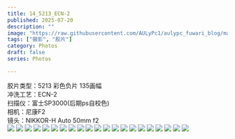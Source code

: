 ```yaml
---
title: 14_5213_ECN-2
published: 2025-07-20
description: ""
image: "https://raw.githubusercontent.com/AULyPc1/aulypc_fuwari_blog/main/picture/mypic/film/14_5213_ECN-2/0000044.webp"
tags: ["摄影", "胶片"]
category: Photos
draft: false
series: Photos

---
```

胶片类型：5213 彩色负片 135画幅  
冲洗工艺：ECN-2  
扫描仪：富士SP3000(后期ps自校色)  
相机：尼康F2  
镜头：NIKKOR-H Auto 50mm f2  
![](https://raw.githubusercontent.com/AULyPc1/aulypc_fuwari_blog/main/picture/mypic/film/14_5213_ECN-2/000069.webp)
![](https://raw.githubusercontent.com/AULyPc1/aulypc_fuwari_blog/main/picture/mypic/film/14_5213_ECN-2/000068.webp)
![](https://raw.githubusercontent.com/AULyPc1/aulypc_fuwari_blog/main/picture/mypic/film/14_5213_ECN-2/000065.webp)
![](https://raw.githubusercontent.com/AULyPc1/aulypc_fuwari_blog/main/picture/mypic/film/14_5213_ECN-2/000064.webp)
![](https://raw.githubusercontent.com/AULyPc1/aulypc_fuwari_blog/main/picture/mypic/film/14_5213_ECN-2/000062.webp)
![](https://raw.githubusercontent.com/AULyPc1/aulypc_fuwari_blog/main/picture/mypic/film/14_5213_ECN-2/000058.webp)
![](https://raw.githubusercontent.com/AULyPc1/aulypc_fuwari_blog/main/picture/mypic/film/14_5213_ECN-2/000057.webp)
![](https://raw.githubusercontent.com/AULyPc1/aulypc_fuwari_blog/main/picture/mypic/film/14_5213_ECN-2/000056.webp)
![](https://raw.githubusercontent.com/AULyPc1/aulypc_fuwari_blog/main/picture/mypic/film/14_5213_ECN-2/000055.webp)
![](https://raw.githubusercontent.com/AULyPc1/aulypc_fuwari_blog/main/picture/mypic/film/14_5213_ECN-2/000053.webp)
![](https://raw.githubusercontent.com/AULyPc1/aulypc_fuwari_blog/main/picture/mypic/film/14_5213_ECN-2/000052.webp)
![](https://raw.githubusercontent.com/AULyPc1/aulypc_fuwari_blog/main/picture/mypic/film/14_5213_ECN-2/000051.webp)
![](https://raw.githubusercontent.com/AULyPc1/aulypc_fuwari_blog/main/picture/mypic/film/14_5213_ECN-2/000050.webp)
![](https://raw.githubusercontent.com/AULyPc1/aulypc_fuwari_blog/main/picture/mypic/film/14_5213_ECN-2/000047.webp)
![](https://raw.githubusercontent.com/AULyPc1/aulypc_fuwari_blog/main/picture/mypic/film/14_5213_ECN-2/000046.webp)
![](https://raw.githubusercontent.com/AULyPc1/aulypc_fuwari_blog/main/picture/mypic/film/14_5213_ECN-2/000045.webp)
![](https://raw.githubusercontent.com/AULyPc1/aulypc_fuwari_blog/main/picture/mypic/film/14_5213_ECN-2/0000044.webp)
![](https://raw.githubusercontent.com/AULyPc1/aulypc_fuwari_blog/main/picture/mypic/film/14_5213_ECN-2/000040.webp)
![](https://raw.githubusercontent.com/AULyPc1/aulypc_fuwari_blog/main/picture/mypic/film/14_5213_ECN-2/000005.webp)
![](https://raw.githubusercontent.com/AULyPc1/aulypc_fuwari_blog/main/picture/mypic/film/14_5213_ECN-2/000004.webp)
![](https://raw.githubusercontent.com/AULyPc1/aulypc_fuwari_blog/main/picture/mypic/film/14_5213_ECN-2/000003.webp)